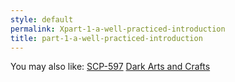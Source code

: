 ```yaml
---
style: default
permalink: Xpart-1-a-well-practiced-introduction
title: part-1-a-well-practiced-introduction
---
```

You may also like:
[SCP-597](http://scp-wiki.net/scp-597)
[Dark Arts and Crafts](http://scp-wiki.net/dark-arts-and-crafts)